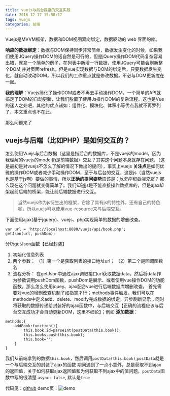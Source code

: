 ```yaml
---
title: vuejs与后台数据的交互实践
date: 2016-12-17 15:58:17
tags: vuejs
categories: 前端
---
```


Vuejs是MVVM框架，数据和DOM视图双向绑定，数据驱动的 web 界面的库。

**响应的数据绑定**：数据与DOM保持同步非常简单，数据发生变化的时候，如果我们使用JQuery操作DOM的话自然是可行的，但是jQuery操作DOM代码复杂容易出错，就拿一个简单的例子，在列表中新增一行数据，使用JQuery可能会刷新整个DOM,并对页面refresh。但是vue实现数据与DOM的绑定后，只要数据发生变化，就自动改动DOM，所以我们的工作重点就是修改数据，不必与DOM更新搅在一起。

**我的理解**：Vuejs简化了操作DOM或者不再去手动操作DOM，一个简单的API就搞定了DOM的自动更新，让我们脱离了使用Js操作DOM的复杂流程。这也是Vue的迷人之处吧，其他的优点诸如：组件化、模块化、体积小等优点我就不再罗列了，本文重点也不在此。
<!-- more -->
那么问题来了
## vuejs与后端（比如PHP）是如何交互的？

怎么使用Vuejs与后台数据（这里是指后台的数据库，不是vuejs的model，因为我理解的vuejs的model仍是前端数据）交互？其实这个问题本身就存在问题，（这是最初是对vuejs不怎么了解的情况下做出的提问），事实上vuejs **关注点**是如何优雅的操作DOM或者减少手动操作DOM，至于与后台的交互，这是js（当然vuejs也是基于js啊）要做的事情，所以**正确的提问姿势**应该是：*js怎样和后端交互？* 那么现在这个问题就变得简单了。我们知道js是不能直接操作数据库的，但是ajax却架起前后端的桥梁，能让前后端数据进行交互。

> 当然vuejs作为js衍生出的框架，它除了具有js的特性外，还有自己的特色呢，所以vuejs可以使用vue-resource来与后端交互。

下面使用ajax(基于jquery)、vuejs、php实现简单的数据的增删改查。

```
var url = 'http://localhost:8080/vuejs/api/book.php';
getJson(url, pushDom);
```

分析getJson函数【已经封装】
1. 初始化信息列表
2. 两个参数：
（1）第一个是获取列表的接口地址url；
（2）第二个是回调函数名
3. 流程分析：
在getJson中通过ajax调取接口url获取数据data，然后将data作为参数调用pushDom函数，pushDom是展示、或者使用vue操作DOM的功能函数。那么怎么使用jquey、ajax配合vue进行后端数据库增删改查。
首先需要对vue的增删改查机制了如指掌才行；methods事件触发，我们可以在methods中定义add、delete、modify完成数据的绑定，异步刷新显示；同时将获取的数据传递给封装好的ajax函数中，与后端交互【正确的流程应该与后台交互成功才会自动更新DOM，这里不细论】；例如
**添加数据**：
```
methods:{
    addBook:function(){
        this.book.id=parseInt(postData(this.book));
        this.books.push(this.book);
        this.book='';
    }
}
```
我们从前端拿到的数据`this.book`，然后调用`postData(this.book)`;`postData`就是一个与后端交互的封装了ajax的函数
期间遇到了一点小意外，总是获取不到ajax的返回值，关于如何获取ajax返回值和为何获取不到ajax中的值问题，`postData`函数中写的很清楚
`async: false`, 默认是`true`

代码见：[github][1]
demo页：![demo][2]

  [1]: https://github.com/upeng/learn-vuejs
  [2]: https://raw.githubusercontent.com/upeng/upeng.github.io/master/image/vuedemo.png
